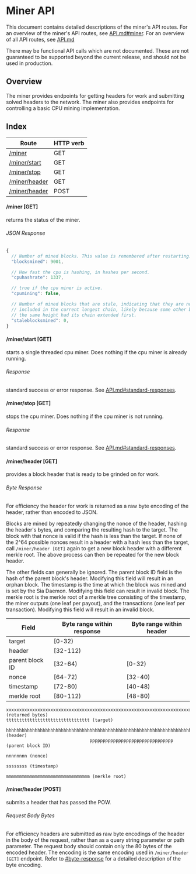Miner API
=========

This document contains detailed descriptions of the miner's API routes. For an
overview of the miner's API routes, see [API.md#miner](/doc/API.md#miner).  For
an overview of all API routes, see [API.md](/doc/API.md)

There may be functional API calls which are not documented. These are not
guaranteed to be supported beyond the current release, and should not be used
in production.

Overview
--------

The miner provides endpoints for getting headers for work and submitting solved
headers to the network. The miner also provides endpoints for controlling a
basic CPU mining implementation.

Index
-----

| Route                              | HTTP verb |
| ---------------------------------- | --------- |
| [/miner](#miner-get)               | GET       |
| [/miner/start](#minerstart-get)    | GET       |
| [/miner/stop](#minerstop-get)      | GET       |
| [/miner/header](#minerheader-get)  | GET       |
| [/miner/header](#minerheader-post) | POST      |

#### /miner [GET]

returns the status of the miner.

###### JSON Response
```javascript
{
  // Number of mined blocks. This value is remembered after restarting.
  "blocksmined": 9001,

  // How fast the cpu is hashing, in hashes per second.
  "cpuhashrate": 1337,

  // true if the cpu miner is active.
  "cpumining": false,

  // Number of mined blocks that are stale, indicating that they are not
  // included in the current longest chain, likely because some other block at
  // the same height had its chain extended first.
  "staleblocksmined": 0,
}
```

#### /miner/start [GET]

starts a single threaded cpu miner. Does nothing if the cpu miner is already
running.

###### Response
standard success or error response. See
[API.md#standard-responses](/doc/API.md#standard-responses).

#### /miner/stop [GET]

stops the cpu miner. Does nothing if the cpu miner is not running.

###### Response
standard success or error response. See
[API.md#standard-responses](/doc/API.md#standard-responses).

#### /miner/header [GET]

provides a block header that is ready to be grinded on for work.

###### Byte Response

For efficiency the header for work is returned as a raw byte encoding of the
header, rather than encoded to JSON.

Blocks are mined by repeatedly changing the nonce of the header, hashing the
header's bytes, and comparing the resulting hash to the target. The block with
that nonce is valid if the hash is less than the target. If none of the 2^64
possible nonces result in a header with a hash less than the target, call
`/miner/header [GET]` again to get a new block header with a different merkle
root. The above process can then be repeated for the new block header.

The other fields can generally be ignored. The parent block ID field is the
hash of the parent block's header. Modifying this field will result in an
orphan block. The timestamp is the time at which the block was mined and is set
by the Sia Daemon. Modifying this field can result in invalid block. The merkle
root is the merkle root of a merkle tree consisting of the timestamp, the miner
outputs (one leaf per payout), and the transactions (one leaf per transaction).
Modifying this field will result in an invalid block.

| Field           | Byte range within response | Byte range within header |
| --------------- | -------------------------- | ------------------------ |
| target          | [0-32)                     |                          |
| header          | [32-112)                   |                          |
| parent block ID | [32-64)                    | [0-32)                   |
| nonce           | [64-72)                    | [32-40)                  |
| timestamp       | [72-80)                    | [40-48)                  |
| merkle root     | [80-112)                   | [48-80)                  |

```
xxxxxxxxxxxxxxxxxxxxxxxxxxxxxxxxxxxxxxxxxxxxxxxxxxxxxxxxxxxxxxxxxxxxxxxxxxxxxxxxxxxxxxxxxxxxxxxxxxxxxxxxxxxxxxxx (returned bytes)
tttttttttttttttttttttttttttttttt (target)
                                hhhhhhhhhhhhhhhhhhhhhhhhhhhhhhhhhhhhhhhhhhhhhhhhhhhhhhhhhhhhhhhhhhhhhhhhhhhhhhhh (header)
                                pppppppppppppppppppppppppppppppp (parent block ID)
                                                                nnnnnnnn (nonce)
                                                                        ssssssss (timestamp)
                                                                                mmmmmmmmmmmmmmmmmmmmmmmmmmmmmmmm (merkle root)
```

#### /miner/header [POST]

submits a header that has passed the POW.

###### Request Body Bytes

For efficiency headers are submitted as raw byte encodings of the header in the
body of the request, rather than as a query string parameter or path parameter.
The request body should contain only the 80 bytes of the encoded header. The
encoding is the same encoding used in `/miner/header [GET]` endpoint. Refer to
[#byte-response](#byte-response) for a detailed description of the byte
encoding.
